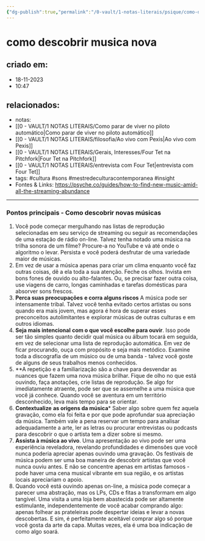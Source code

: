```yaml
---
{"dg-publish":true,"permalink":"/0-vault/1-notas-literais/psique/como-descobrir-musica-nova/","tags":["ExploracaoMusical","DescubraNovosSons","PlaylistsCuradas","MergulheNaMusica","ContextoNaDescobertaMusical","AprimoreExperienciaAuditiva","MenteAbertaParaGeneros","EscutaIntencional","PacienciaNaDescobertaMusical","ExperienciaMusicalAoVivo","RevivalFisicoDaMusica","ExploracaoEmLojasDeDiscos","AventurasNaRadioOnline"],"dgHomeLink":true,"dgShowLocalGraph":true,"dgShowFileTree":true,"dgEnableSearch":true}
---
```


# como descobrir musica nova

## criado em: 
- 18-11-2023
- 10:47
## relacionados:
- notas: 
- [[0 - VAULT/1 NOTAS LITERAIS/Como parar de viver no piloto automático\|Como parar de viver no piloto automático]]
- [[0 - VAULT/1 NOTAS LITERAIS/filosofia/Ao vivo com Pexis\|Ao vivo com Pexis]]
- [[0 - VAULT/1 NOTAS LITERAIS/Gerais, Interesses/Four Tet na Pitchfork\|Four Tet na Pitchfork]]
- [[0 - VAULT/1 NOTAS LITERAIS/entrevista com Four Tet\|entrevista com Four Tet]]
- tags: #cultura #sons #mestredeculturacontemporanea #insight 
- Fontes & Links: https://psyche.co/guides/how-to-find-new-music-amid-all-the-streaming-abundance
---
### Pontos principais - Como descobrir novas músicas

1. Você pode começar mergulhando nas listas de reprodução selecionadas em seu serviço de streaming ou seguir as recomendações de uma estação de rádio on-line. Talvez tenha notado uma música na trilha sonora de um filme? Procure-a no YouTube e vá até onde o algoritmo o levar. Persista e você poderá desfrutar de uma variedade maior de músicas.
2. Em vez de usar a música apenas para criar um clima enquanto você faz outras coisas, dê a ela toda a sua atenção. Feche os olhos. Invista em bons fones de ouvido ou alto-falantes. Ou, se precisar fazer outra coisa, use viagens de carro, longas caminhadas e tarefas domésticas para absorver sons frescos.
3. **Perca suas preocupações** **e corra alguns riscos** A música pode ser intensamente tribal. Talvez você tenha evitado certos artistas ou sons quando era mais jovem, mas agora é hora de superar esses preconceitos autolimitantes e explorar músicas de outras culturas e em outros idiomas.
4. **Seja mais intencional** **com o que você escolhe para ouvir**. Isso pode ser tão simples quanto decidir qual música ou álbum tocará em seguida, em vez de selecionar uma lista de reprodução automática. Em vez de ficar procurando, ouça com propósito e seja mais metódico. Examine toda a discografia de um músico ou de uma banda - talvez você goste de alguns de seus trabalhos menos conhecidos.
5. **A repetição e a familiarização são a chave para desvendar as nuances que fazem uma nova música brilhar. Fique de olho no que está ouvindo, faça anotações, crie listas de reprodução. Se algo for imediatamente atraente, pode ser que se assemelhe a uma música que você já conhece. Quando você se aventura em um território desconhecido, leva mais tempo para se orientar.
6. **Contextualize** **as origens da música*** Saber algo sobre quem fez aquela gravação, como ela foi feita e por que pode aprofundar sua apreciação da música. Também vale a pena reservar um tempo para analisar adequadamente a arte, ler as letras ou procurar entrevistas ou podcasts para descobrir o que o artista tem a dizer sobre si mesmo.
7. **Assista à música ao vivo**. Uma apresentação ao vivo pode ser uma experiência reveladora, revelando profundidades e dimensões que você nunca poderia apreciar apenas ouvindo uma gravação. Os festivais de música podem ser uma boa maneira de descobrir artistas que você nunca ouviu antes. E não se concentre apenas em artistas famosos - pode haver uma cena musical vibrante em sua região, e os artistas locais apreciariam o apoio.
8. Quando você está ouvindo apenas on-line, a música pode começar a parecer uma abstração, mas os LPs, CDs e fitas a transformam em algo tangível. Uma visita a uma loja bem abastecida pode ser altamente estimulante, independentemente de você acabar comprando algo: apenas folhear as prateleiras pode despertar ideias e levar a novas descobertas. E sim, é perfeitamente aceitável comprar algo só porque você gosta da arte da capa. Muitas vezes, ela é uma boa indicação de como algo soará.

